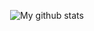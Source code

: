 
<p align="center">
  <img align="center" src="https://github-readme-stats.vercel.app/api/top-langs/?username=jhonedin&layout=compact&theme=vue&langs_count=6" alt="My github stats"/>
</p>
